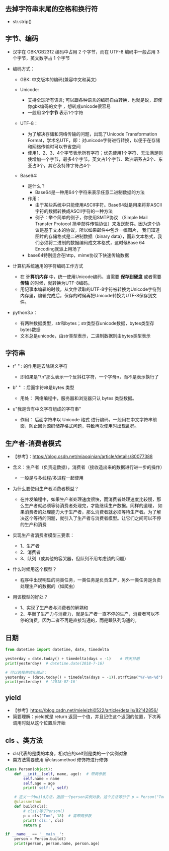 ## 去掉字符串末尾的空格和换行符
- str.strip()

## 字节、编码
- 汉字在 GBK/GB2312 编码中占用 2 个字节，而在 UTF-8 编码中一般占用 3 个字节，英文数字占 1 个字节
- 编码方式：
    - GBK: 中文版本的编码(兼容中文和英文)
    - Unicode: 
        - 支持全球所有语言; 可以跟各种语言的编码自由转换，也就是说，即使你gbk编码的文字 ，想转成unicode很容易
        - 一般用 **2个字节** 表示1个字符
    - UTF-8：
        - 为了解决存储和网络传输的问题，出现了Unicode Transformation Format，学术名UTF，即：对unicode字符进行转换，以便于在存储和网络传输时可以节省空间
        - 使用1、2、3、4个字节表示所有字符；优先使用1个字符、无法满足则使增加一个字节，最多4个字节。英文占1个字节、欧洲语系占2个、东亚占3个，其它及特殊字符占4个
    
    - Base64:
        - 是什么？ 
            - Base64是一种用64个字符来表示任意二进制数据的方法
        - 作用：
            - 由于某些系统中只能使用ASCII字符。Base64就是用来将非ASCII字符的数据转换成ASCII字符的一种方法
            - 例子：举个简单的例子，你使用SMTP协议 （Simple Mail Transfer Protocol 简单邮件传输协议）来发送邮件。因为这个协议是基于文本的协议，所以如果邮件中包含一幅图片，
              我们知道图片的存储格式是二进制数据（binary data），而非文本格式，我们必须将二进制的数据编码成文本格式，这时候Base 64 Encoding就派上用场了
        - base64特别适合在http，mime协议下快速传输数据
    
- 计算机系统通用的字符编码工作方式
    - 在 **计算机内存** 中，统一使用Unicode编码，当需要 **保存到硬盘** 或者需要 **传输** 的时候，就转换为UTF-8编码。
    - 用记事本编辑的时候，从文件读取的UTF-8字符被转换为Unicode字符到内存里，编辑完成后，保存的时候再把Unicode转换为UTF-8保存到文件。
    
- python3.x：
    - 有两种数据类型，str和bytes；str类型存unicode数据，bytes类型存bytes数据
    - 文本总是unicode，由str类型表示，二进制数据则由bytes类型表示
    

## 字符串
- r" " : 的作用是去除转义字符
    - 即如果是"\n"那么表示一个反斜杠字符，一个字母n，而不是表示换行了
    
- b" " ：后面字符串是bytes 类型
    - 用处： 网络编程中，服务器和浏览器只认 bytes 类型数据。
    
- u"我是含有中文字符组成的字符串"
    - 作用： 后面字符串以 Unicode 格式 进行编码，一般用在中文字符串前面，防止因为源码储存格式问题，导致再次使用时出现乱码。
    
## 生产者-消费者模式
- 【参考】：https://blog.csdn.net/miaoqinian/article/details/80077388
- 含义：生产者（负责造数据），消费者（接收造出来的数据进行进一步的操作）
    - 一般是与多线程/多进程一起使用
    
- 为什么要使用生产者消费者模型？ 
    - 在并发编程中，如果生产者处理速度很快，而消费者处理速度比较慢，那么生产者就必须等待消费者处理完，才能继续生产数据。同样的道理，
      如果消费者的处理能力大于生产者，那么消费者就必须等待生产者。为了解决这个等待的问题，就引入了生产者与消费者模型。让它们之间可以不停的生产和消费

- 实现生产者消费者模型三要素：
    - 1、生产者
    - 2、消费者
    - 3、队列（或其他的容哭器，但队列不用考虑锁的问题）
    
- 什么时候用这个模型？
    - 程序中出现明显的两类任务，一类任务是负责生产，另外一类任务是负责处理生产的数据的（如爬虫）
    
- 用该模型的好处？
    - 1、实现了生产者与消费者的解耦和
    - 2、平衡了生产力与消费力，就是生产者一直不停的生产，消费者可以不停的消费，因为二者不再是直接沟通的，而是跟队列沟通的。
    
## 日期
```python
from datetime import datetime, date, timedelta

yesterday = date.today() + timedelta(days = -1)    # 昨天日期
print(yesterday)  # datetime.date(2018-7-16)

# 可以选择格式化输出：
yesterday = (date.today() + timedelta(days = -1)).strftime("%Y-%m-%d")    # 昨天日期
print(yesterday)  # '2018-07-16'
```

## yield
- 【参考】https://blog.csdn.net/mieleizhi0522/article/details/82142856/
- 简要理解：yield就是 return 返回一个值，并且记住这个返回的位置，下次再调用时就从这个位置后开始

## cls 、类方法
- cls代表的是类的本身，相对应的self则是类的一个实例对象
- 类方法需要使用 ＠classmethod 修饰符进行修饰
```python
class Person(object):
    def __init__(self, name, age):  # 带两参数
        self.name = name
        self.age = age
        print('self:', self)

    # 定义一个build方法，返回一个person实例对象，这个方法等价于 p = Person("Tom", 18)
    @classmethod
    def build(cls):
        # cls()等于Person()
        p = cls("Tom", 18)  # 需带两参数
        print('cls:', cls)
        return p

if __name__ == '__main__':
    person = Person.build()
    print(person, person.name, person.age)
```
